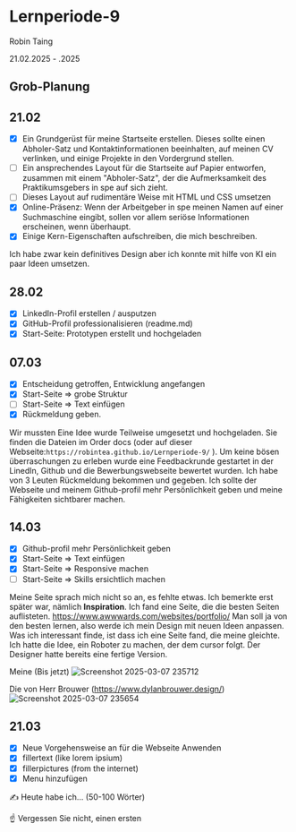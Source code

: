 # Lernperiode-9

Robin Taing

21.02.2025 - .2025

## Grob-Planung


## 21.02
- [x] Ein Grundgerüst für meine Startseite erstellen. Dieses sollte einen Abholer-Satz und Kontaktinformationen beeinhalten, auf meinen CV verlinken, und einige Projekte in den Vordergrund stellen.
- [ ] Ein ansprechendes Layout für die Startseite auf Papier entworfen, zusammen mit einem "Abholer-Satz", der die Aufmerksamkeit des Praktikumsgebers in spe auf sich zieht.
- [ ] Dieses Layout auf rudimentäre Weise mit HTML und CSS umsetzen
- [x] Online-Präsenz: Wenn der Arbeitgeber in spe meinen Namen auf einer Suchmaschine eingibt, sollen vor allem seriöse Informationen erscheinen, wenn überhaupt.
- [x] Einige Kern-Eigenschaften aufschreiben, die mich beschreiben.

Ich habe zwar kein definitives Design aber ich konnte mit hilfe von KI ein paar Ideen umsetzen.

## 28.02
- [x] LinkedIn-Profil erstellen / ausputzen
- [x] GitHub-Profil professionalisieren (readme.md)
- [x] Start-Seite: Prototypen erstellt und hochgeladen

## 07.03
- [x] Entscheidung getroffen, Entwicklung angefangen
- [x] Start-Seite => grobe Struktur
- [ ] Start-Seite => Text einfügen
- [x] Rückmeldung geben.

Wir mussten Eine Idee wurde Teilweise umgesetzt und hochgeladen. Sie finden die Dateien im Order docs (oder auf dieser Webseite:```https://robintea.github.io/Lernperiode-9/``` ). Um keine bösen überraschungen zu erleben wurde eine Feedbackrunde gestartet in der LinedIn, Github und die Bewerbungswebseite bewertet wurden. Ich habe von 3 Leuten Rückmeldung bekommen und gegeben. 
Ich sollte der Webseite und meinem Github-profil mehr Persönlichkeit geben und meine Fähigkeiten sichtbarer machen.

## 14.03
- [x] Github-profil mehr Persönlichkeit geben
- [x] Start-Seite => Text einfügen
- [x] Start-Seite => Responsive machen
- [ ] Start-Seite => Skills ersichtlich machen

Meine Seite sprach mich nicht so an, es fehlte etwas. Ich bemerkte erst später war, nämlich **Inspiration**. Ich fand eine Seite, die die besten Seiten auflisteten.
https://www.awwwards.com/websites/portfolio/
Man soll ja von den besten lernen, also werde ich mein Design mit neuen Ideen anpassen.
Was ich interessant finde, ist dass ich eine Seite fand, die meine gleichte. Ich hatte die Idee, ein Roboter zu machen, der dem cursor folgt. Der Designer hatte bereits eine fertige Version.
</br>

Meine (Bis jetzt)
![Screenshot 2025-03-07 235712](https://github.com/user-attachments/assets/f611a1c6-9d2e-4043-ba9a-fca06ef8f245)

Die von Herr Brouwer (https://www.dylanbrouwer.design/)
![Screenshot 2025-03-07 235654](https://github.com/user-attachments/assets/b96e9cd0-73d7-4f93-9c82-939393bf82c0)

## 21.03
- [x] Neue Vorgehensweise an für die Webseite Anwenden
- [x] fillertext (like lorem ipsium)
- [x] fillerpictures (from the internet)
- [x] Menu hinzufügen

✍️ Heute habe ich... (50-100 Wörter)

☝️ Vergessen Sie nicht, einen ersten
